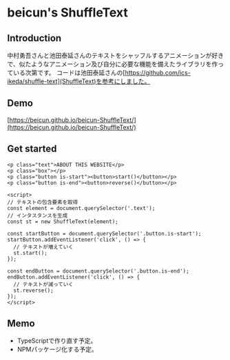 # beicun's ShuffleText

## Introduction

中村勇吾さんと池田泰延さんのテキストをシャッフルするアニメーションが好きで、似たようなアニメーション及び自分に必要な機能を備えたライブラリを作っている次第です。
コードは池田泰延さんの[https://github.com/ics-ikeda/shuffle-text](ShuffleText)を参考にしました。

## Demo

[https://beicun.github.io/beicun-ShuffleText/](https://beicun.github.io/beicun-ShuffleText/)

## Get started

````
<p class="text">ABOUT THIS WEBSITE</p>
<p class="box"></p>
<p class="button is-start"><button>start()</button></p>
<p class="button is-end"><button>reverse()</button></p>

<script>
// テキストの包含要素を取得
const element = document.querySelector('.text');
// インタスタンスを生成
const st = new ShuffleText(element);

const startButton = document.querySelector('.button.is-start');
startButton.addEventListener('click', () => {
  // テキストが増えていく
  st.start();
});

const endButton = document.querySelector('.button.is-end');
endButton.addEventListener('click', () => {
  // テキストが減っていく
  st.reverse();
});
</script>
````

## Memo

- TypeScriptで作り直す予定。
- NPMパッケージ化する予定。

